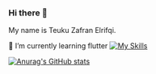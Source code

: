### Hi there 👋

My name is Teuku Zafran Elrifqi.

🌱 I’m currently learning flutter
[![My Skills](https://skillicons.dev/icons?i=flutter)](https://skillicons.dev)

[![Anurag's GitHub stats](https://github-readme-stats.vercel.app/api?username=zafran72&show_icons=true&theme=dark)](https://github.com/zafran72/github-readme-stats)

<!--
**zafran72/zafran72** is a ✨ _special_ ✨ repository because its `README.md` (this file) appears on your GitHub profile.

Here are some ideas to get you started:

- 🔭 I’m currently working on ...
- 🌱 I’m currently learning ...
- 👯 I’m looking to collaborate on ...
- 🤔 I’m looking for help with ...
- 💬 Ask me about ...
- 📫 How to reach me: ...
- 😄 Pronouns: ...
- ⚡ Fun fact: ...
-->
